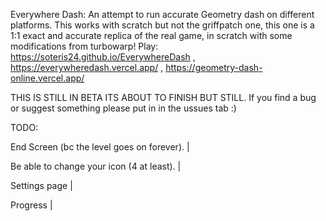 Everywhere Dash:
An attempt to run accurate Geometry dash on different platforms.
This works with scratch but not the griffpatch one, this one is a 1:1 exact and accurate replica of the real game, in scratch with some modifications from turbowarp!
Play: https://soteris24.github.io/EverywhereDash , https://everywheredash.vercel.app/ , https://geometry-dash-online.vercel.app/

THIS IS STILL IN BETA ITS ABOUT TO FINISH BUT STILL. If you find a bug or suggest something please put in in the ussues tab :)

TODO:

End Screen (bc the level goes on forever). |

Be able to change your icon (4 at least). |

Settings page |

Progress |
